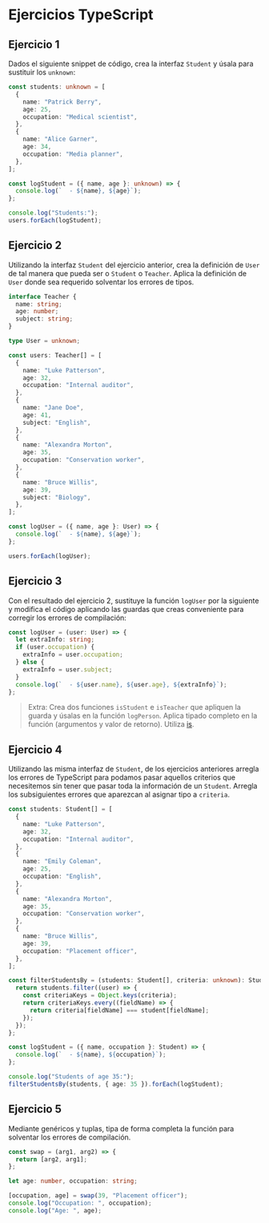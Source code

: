 # Ejercicios TypeScript

## Ejercicio 1

Dados el siguiente snippet de código, crea la interfaz `Student` y úsala para sustituir los `unknown`:

```ts
const students: unknown = [
  {
    name: "Patrick Berry",
    age: 25,
    occupation: "Medical scientist",
  },
  {
    name: "Alice Garner",
    age: 34,
    occupation: "Media planner",
  },
];

const logStudent = ({ name, age }: unknown) => {
  console.log(`  - ${name}, ${age}`);
};

console.log("Students:");
users.forEach(logStudent);
```

## Ejercicio 2

Utilizando la interfaz `Student` del ejercicio anterior, crea la definición de `User`
de tal manera que pueda ser o `Student` o `Teacher`.
Aplica la definición de `User` donde sea requerido solventar los errores de tipos.

```ts
interface Teacher {
  name: string;
  age: number;
  subject: string;
}

type User = unknown;

const users: Teacher[] = [
  {
    name: "Luke Patterson",
    age: 32,
    occupation: "Internal auditor",
  },
  {
    name: "Jane Doe",
    age: 41,
    subject: "English",
  },
  {
    name: "Alexandra Morton",
    age: 35,
    occupation: "Conservation worker",
  },
  {
    name: "Bruce Willis",
    age: 39,
    subject: "Biology",
  },
];

const logUser = ({ name, age }: User) => {
  console.log(`  - ${name}, ${age}`);
};

users.forEach(logUser);
```

## Ejercicio 3

Con el resultado del ejercicio 2, sustituye la función `logUser` por la siguiente
y modifica el código aplicando las guardas que creas conveniente para corregir
los errores de compilación:

```ts
const logUser = (user: User) => {
  let extraInfo: string;
  if (user.occupation) {
    extraInfo = user.occupation;
  } else {
    extraInfo = user.subject;
  }
  console.log(`  - ${user.name}, ${user.age}, ${extraInfo}`);
};
```

> Extra: Crea dos funciones `isStudent` e `isTeacher` que apliquen la guarda y úsalas en la función `logPerson`.
> Aplica tipado completo en la función (argumentos y valor de retorno). Utiliza [is](https://www.typescriptlang.org/docs/handbook/2/narrowing.html#using-type-predicates).

## Ejercicio 4

Utilizando las misma interfaz de `Student`, de los ejercicios anteriores
arregla los errores de TypeScript para podamos pasar aquellos criterios que
necesitemos sin tener que pasar toda la información de un `Student`.
Arregla los subsiguientes errores que aparezcan al asignar tipo a `criteria`.

```ts
const students: Student[] = [
  {
    name: "Luke Patterson",
    age: 32,
    occupation: "Internal auditor",
  },
  {
    name: "Emily Coleman",
    age: 25,
    occupation: "English",
  },
  {
    name: "Alexandra Morton",
    age: 35,
    occupation: "Conservation worker",
  },
  {
    name: "Bruce Willis",
    age: 39,
    occupation: "Placement officer",
  },
];

const filterStudentsBy = (students: Student[], criteria: unknown): Student[] => {
  return students.filter((user) => {
    const criteriaKeys = Object.keys(criteria);
    return criteriaKeys.every((fieldName) => {
      return criteria[fieldName] === student[fieldName];
    });
  });
};

const logStudent = ({ name, occupation }: Student) => {
  console.log(`  - ${name}, ${occupation}`);
};

console.log("Students of age 35:");
filterStudentsBy(students, { age: 35 }).forEach(logStudent);
```

## Ejercicio 5

Mediante genéricos y tuplas, tipa de forma completa la función para solventar los
errores de compilación.

```ts
const swap = (arg1, arg2) => {
  return [arg2, arg1];
};

let age: number, occupation: string;

[occupation, age] = swap(39, "Placement officer");
console.log("Occupation: ", occupation);
console.log("Age: ", age);
```
